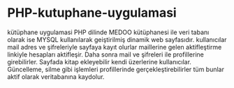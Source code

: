 # PHP-kutuphane-uygulamasi
kütüphane uygulamasi
PHP dilinde MEDOO kütüphanesi ile veri tabanı olarak ise MYSQL kullanılarak geiştirilmiş dinamik web sayfasıdır. kullanıcılar mail adres ve şifreleriyle sayfaya kayıt 
olurlar maillerine gelen aktifleştirme linkiyle hesapları aktifleşir. Daha sonra mail ve şifreleri ile profillerine girebilirler. Sayfada kitap ekleyebilir kendi 
üzerlerine kullanıcılar. Güncelleme, silme gibi işlemleri profillerinde gerçekleştirebilirler tüm bunlar aktif olarak veritabanına kaydolur.
